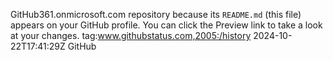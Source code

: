 GitHub361.onmicrosoft.com
repository because its `README.md` (this file) appears on your GitHub profile.
You can click the Preview link to take a look at your changes.
<id>tag:www.githubstatus.com,2005:/history</id> <link rel="alternate" type="text/html" href="https://www.githubstatus.com"/> <link rel="self" type="application/atom+xml" href="https://www.githubstatus.com/history.atom"/> <title>GitHub Status - Incident History</title> <updated>2024-10-22T17:41:29Z</updated> <author> <name>GitHub</name> </author> <entry> 
